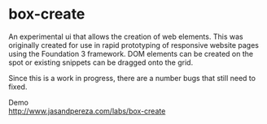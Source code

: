 box-create
==========

An experimental ui that allows the creation of web elements. This was originally created for use in rapid prototyping of responsive website pages using the Foundation 3 framework.
DOM elements can be created on the spot or existing snippets can be dragged onto the grid. 

Since this is a work in progress, there are a number bugs that still need to fixed.

Demo <br>
<a href="http://www.jasandpereza.com/labs/box-create" target="_blank">http://www.jasandpereza.com/labs/box-create</a>

